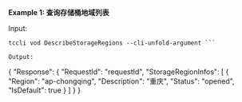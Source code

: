 **Example 1: 查询存储桶地域列表**



Input: 

```
tccli vod DescribeStorageRegions --cli-unfold-argument ```

Output: 
```
{
    "Response": {
        "RequestId": "requestId",
        "StorageRegionInfos": [
            {
                "Region": "ap-chongqing",
                "Description": "重庆",
                "Status": "opened",
                "IsDefault": true
            }
        ]
    }
}
```

